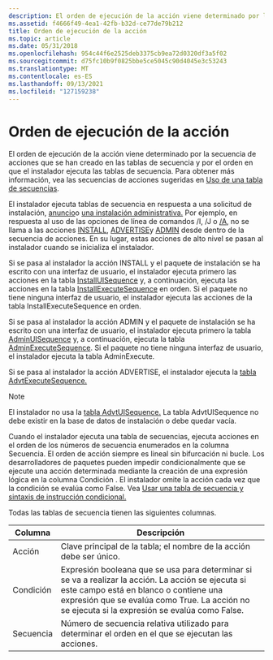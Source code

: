 ```yaml
---
description: El orden de ejecución de la acción viene determinado por la secuencia de acciones que se han creado en las tablas de secuencia y por el orden en que el instalador ejecuta las tablas de secuencia.
ms.assetid: f4666f49-4ea1-42fb-b32d-ce77de79b212
title: Orden de ejecución de la acción
ms.topic: article
ms.date: 05/31/2018
ms.openlocfilehash: 954c44f6e2525deb3375cb9ea72d0320df3a5f02
ms.sourcegitcommit: d75fc10b9f0825bbe5ce5045c90d4045e3c53243
ms.translationtype: MT
ms.contentlocale: es-ES
ms.lasthandoff: 09/13/2021
ms.locfileid: "127159238"
---
```

# <a name="action-execution-order"></a>Orden de ejecución de la acción

El orden de ejecución de la acción viene determinado por [](s-gly.md) la secuencia de acciones que se han creado en las tablas de secuencia y por el orden en que el instalador ejecuta las tablas de secuencia. Para obtener más información, vea las secuencias de acciones sugeridas en [Uso de una tabla de secuencias](using-a-sequence-table.md).

El instalador ejecuta tablas de secuencia en respuesta a una solicitud de instalación, [anuncio](advertisement.md)o [una instalación administrativa.](administrative-installation.md) Por ejemplo, en respuesta al uso de las opciones de línea de comandos /I, /J o [/A](command-line-options.md), no se llama a las acciones [INSTALL](install-action.md), [ADVERTISE](advertise-action.md)y [ADMIN](admin-action.md) desde dentro de la secuencia de acciones. En su lugar, estas acciones de alto nivel se pasan al instalador cuando se inicializa el instalador.

Si se pasa al instalador la acción INSTALL y el paquete de instalación se ha escrito con una interfaz de usuario, el instalador ejecuta primero las acciones en la tabla [InstallUISequence](installuisequence-table.md) y, a continuación, ejecuta las acciones en la tabla [InstallExecuteSequence](installexecutesequence-table.md) en orden. Si el paquete no tiene ninguna interfaz de usuario, el instalador ejecuta las acciones de la tabla InstallExecuteSequence en orden.

Si se pasa al instalador la acción ADMIN y el paquete de instalación se ha escrito con una interfaz de usuario, el instalador ejecuta primero la tabla [AdminUISequence](adminuisequence-table.md) y, a continuación, ejecuta la tabla [AdminExecuteSequence](adminexecutesequence-table.md). Si el paquete no tiene ninguna interfaz de usuario, el instalador ejecuta la tabla AdminExecute.

Si se pasa al instalador la acción ADVERTISE, el instalador ejecuta la [tabla AdvtExecuteSequence.](advtexecutesequence-table.md)

> [!Note]  
> El instalador no usa la [tabla AdvtUISequence.](advtuisequence-table.md) La tabla AdvtUISequence no debe existir en la base de datos de instalación o debe quedar vacía.

 

Cuando el instalador ejecuta una tabla de secuencias, ejecuta acciones en el orden de los números de secuencia enumerados en la columna Secuencia. El orden de acción siempre es lineal sin bifurcación ni bucle. Los desarrolladores de paquetes pueden impedir condicionalmente que se ejecute una acción determinada mediante la creación de una expresión lógica en la columna Condición . El instalador omite la acción cada vez que la condición se evalúa como False. Vea [Usar una tabla de secuencia y](using-a-sequence-table.md) [sintaxis de instrucción condicional.](conditional-statement-syntax.md)

Todas las tablas de secuencia tienen las siguientes columnas.



| Columna    | Descripción                                                                                                                                                                                                                                   |
|-----------|-----------------------------------------------------------------------------------------------------------------------------------------------------------------------------------------------------------------------------------------------|
| Acción    | Clave principal de la tabla; el nombre de la acción debe ser único.                                                                                                                                                                                |
| Condición | Expresión booleana que se usa para determinar si se va a realizar la acción. La acción se ejecuta si este campo está en blanco o contiene una expresión que se evalúa como True. La acción no se ejecuta si la expresión se evalúa como False. |
| Secuencia  | Número de secuencia relativa utilizado para determinar el orden en el que se ejecutan las acciones.                                                                                                                                                         |



 

 

 



